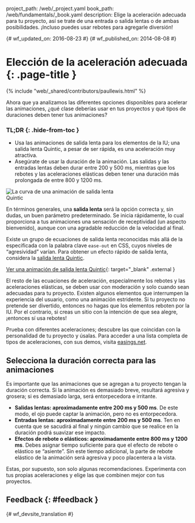 project_path: /web/_project.yaml book_path: /web/fundamentals/_book.yaml description: Elige la aceleración adecuada para tu proyecto, así se trate de una entrada o salida lentas o de ambas posibilidades. ¡Incluso puedes usar rebotes para agregarle diversión!

{# wf_updated_on: 2016-08-23 #} {# wf_published_on: 2014-08-08 #}

# Elección de la aceleración adecuada {: .page-title }

{% include "web/_shared/contributors/paullewis.html" %}

Ahora que ya analizamos las diferentes opciones disponibles para acelerar las animaciones, ¿qué clase deberías usar en tus proyectos y qué tipos de duraciones deben tener tus animaciones?

### TL;DR {: .hide-from-toc }

* Usa las animaciones de salida lenta para los elementos de la IU; una salida lenta Quintic, a pesar de ser rápida, es una aceleración muy atractiva.
* Asegúrate de usar la duración de la animación. Las salidas y las entradas lentas deben durar entre 200 y 500 ms, mientras que los rebotes y las aceleraciones elásticas deben tener una duración más prolongada de entre 800 y 1200 ms.

<img src="images/quintic-ease-out-markers.png" alt="La curva de una animación de salida lenta Quintic" style="max-width: 300px" class="attempt-right" />

En términos generales, una **salida lenta** será la opción correcta y, sin dudas, un buen parámetro predeterminado. Se inicia rápidamente, lo cual proporciona a tus animaciones una sensación de receptividad (un aspecto bienvenido), aunque con una agradable reducción de la velocidad al final.

Existe un grupo de ecuaciones de salida lenta reconocidas más allá de la especificada con la palabra clave `ease-out` en CSS, cuyos niveles de “agresividad” varían. Para obtener un efecto rápido de salida lenta, considera la [salida lenta Quintic](http://easings.net/#easeOutQuint).

[Ver una animación de salida lenta Quintic](https://googlesamples.github.io/web-fundamentals/fundamentals/design-and-ux/animations/box-move-quintic-ease-out.html){: target="_blank" .external }

El resto de las ecuaciones de aceleración, especialmente los rebotes y las aceleraciones elásticas, se deben usar con moderación y solo cuando sean adecuadas para tu proyecto. Existen algunos elementos que interrumpen la experiencia del usuario, como una animación estridente. Si tu proyecto no pretende ser divertido, entonces no hagas que los elementos reboten por la IU. Por el contrario, si creas un sitio con la intención de que sea alegre, ¡entonces sí usa rebotes!

Prueba con diferentes aceleraciones; descubre las que coincidan con la personalidad de tu proyecto y úsalas. Para acceder a una lista completa de tipos de aceleraciones, con sus demos, visita [easings.net](http://easings.net).

## Selecciona la duración correcta para las animaciones

Es importante que las animaciones que se agregan a tu proyecto tengan la duración correcta. Si la animación es demasiado breve, resultará agresiva y grosera; si es demasiado larga, será entorpecedora e irritante.

* **Salidas lentas: aproximadamente entre 200 ms y 500 ms**. De este modo, el ojo puede captar la animación, pero no es entorpecedora.
* **Entradas lentas: aproximadamente entre 200 ms y 500 ms**. Ten en cuenta que se sacudirá al final y ningún cambio que se realice en la duración podrá suavizar ese impacto.
* **Efectos de rebote o elásticos: aproximadamente entre 800 ms y 1200 ms**. Debes asignar tiempo suficiente para que el efecto de rebote o elástico se “asiente”. Sin este tiempo adicional, la parte de rebote elástico de la animación será agresiva y poco placentera a la vista.

Estas, por supuesto, son solo algunas recomendaciones. Experimenta con tus propias aceleraciones y elige las que combinen mejor con tus proyectos.

## Feedback {: #feedback }

{# wf_devsite_translation #}